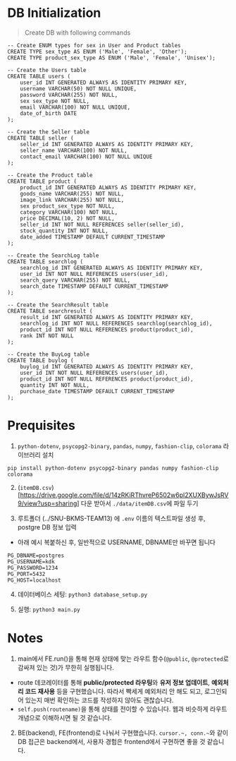 # DB Initialization

> Create DB with following commands
```postgresql
-- Create ENUM types for sex in User and Product tables
CREATE TYPE sex_type AS ENUM ('Male', 'Female', 'Other');
CREATE TYPE product_sex_type AS ENUM ('Male', 'Female', 'Unisex');

-- Create the Users table
CREATE TABLE users (
    user_id INT GENERATED ALWAYS AS IDENTITY PRIMARY KEY,
    username VARCHAR(50) NOT NULL UNIQUE,
    password VARCHAR(255) NOT NULL,
    sex sex_type NOT NULL,
    email VARCHAR(100) NOT NULL UNIQUE,
    date_of_birth DATE
);

-- Create the Seller table
CREATE TABLE seller (
    seller_id INT GENERATED ALWAYS AS IDENTITY PRIMARY KEY,
    seller_name VARCHAR(100) NOT NULL,
    contact_email VARCHAR(100) NOT NULL UNIQUE
);

-- Create the Product table
CREATE TABLE product (
    product_id INT GENERATED ALWAYS AS IDENTITY PRIMARY KEY,
    goods_name VARCHAR(255) NOT NULL,
    image_link VARCHAR(255) NOT NULL,
    sex product_sex_type NOT NULL,
    category VARCHAR(100) NOT NULL,
    price DECIMAL(10, 2) NOT NULL,
    seller_id INT NOT NULL REFERENCES seller(seller_id),
    stock_quantity INT NOT NULL,
    date_added TIMESTAMP DEFAULT CURRENT_TIMESTAMP
);

-- Create the SearchLog table
CREATE TABLE searchlog (
    searchlog_id INT GENERATED ALWAYS AS IDENTITY PRIMARY KEY,
    user_id INT NOT NULL REFERENCES users(user_id),
    search_query VARCHAR(255) NOT NULL,
    search_date TIMESTAMP DEFAULT CURRENT_TIMESTAMP
);

-- Create the SearchResult table
CREATE TABLE searchresult (
    result_id INT GENERATED ALWAYS AS IDENTITY PRIMARY KEY,
    searchlog_id INT NOT NULL REFERENCES searchlog(searchlog_id),
    product_id INT NOT NULL REFERENCES product(product_id),
    rank INT NOT NULL
);

-- Create the BuyLog table
CREATE TABLE buylog (
    buylog_id INT GENERATED ALWAYS AS IDENTITY PRIMARY KEY,
    user_id INT NOT NULL REFERENCES users(user_id),
    product_id INT NOT NULL REFERENCES product(product_id),
    quantity INT NOT NULL,
    purchase_date TIMESTAMP DEFAULT CURRENT_TIMESTAMP
);
```

# Prequisites

1. `python-dotenv`, `psycopg2-binary`, `pandas`, `numpy`, `fashion-clip`, `colorama` 라이브러리 설치
```
pip install python-dotenv psycopg2-binary pandas numpy fashion-clip colorama
```
2. (`itemDB.csv`)[https://drive.google.com/file/d/14zRKiRThvreP6502w6pl2XUXBywJsRV9/view?usp=sharing] 다운 받아서 `./data/itemDB.csv`에 파일 두기

3. 루트폴더 (../SNU-BKMS-TEAM13) 에 `.env` 이름의 텍스트파일 생성 후, postgre DB 정보 입력
- 아래 예시 복붙하신 후, 일반적으로 USERNAME, DBNAME만 바꾸면 됩니다
```
PG_DBNAME=postgres
PG_USERNAME=kdk
PG_PASSWORD=1234
PG_PORT=5432
PG_HOST=localhost
```

4. 데이터베이스 세팅:
`python3 database_setup.py`

5. 실행:
`python3 main.py`

# Notes
1. main에서 FE.run()을 통해 현재 상태에 맞는 라우트 함수(`@public`, `@protected`로 감싸져 있는 것)가 무한히 실행됩니다.
- route 데코레이터를 통해 **public/protected 라우팅**와 **유저 정보 업데이트**, **예외처리 코드 재사용** 등을 구현했습니다. 따라서 빡세게 예외처리 안 해도 되고, 로그인되어 있는지 매번 확인하는 코드를 작성하지 않아도 괜찮습니다.
- `self.push(routename)`을 통해 상태를 전이할 수 있습니다. 웹과 비슷하게 라우트 개념으로 이해하시면 될 것 같습니다.
2. BE(backend), FE(frontend)로 나눠서 구현했습니다. `cursor.~, conn.~`와 같이 DB 접근은 backend에서, 사용자 경험은 frontend에서 구현하면 좋을 것 같습니다.
